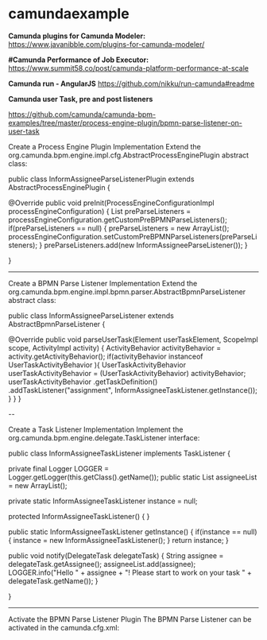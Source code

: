 # camundaexample


**Camunda plugins for Camunda Modeler:**
https://www.javanibble.com/plugins-for-camunda-modeler/


**#Camunda Performance of Job Executor:**
https://www.summit58.co/post/camunda-platform-performance-at-scale


**Camunda run - AngularJS**
https://github.com/nikku/run-camunda#readme


**Camunda user Task, pre and post listeners**

https://github.com/camunda/camunda-bpm-examples/tree/master/process-engine-plugin/bpmn-parse-listener-on-user-task

Create a Process Engine Plugin Implementation
Extend the org.camunda.bpm.engine.impl.cfg.AbstractProcessEnginePlugin abstract class:

public class InformAssigneeParseListenerPlugin extends AbstractProcessEnginePlugin {

  @Override
  public void preInit(ProcessEngineConfigurationImpl processEngineConfiguration) {
    List<BpmnParseListener> preParseListeners = processEngineConfiguration.getCustomPreBPMNParseListeners();
    if(preParseListeners == null) {
      preParseListeners = new ArrayList<BpmnParseListener>();
      processEngineConfiguration.setCustomPreBPMNParseListeners(preParseListeners);
    }
    preParseListeners.add(new InformAssigneeParseListener());
  }

}

---

Create a BPMN Parse Listener Implementation
Extend the org.camunda.bpm.engine.impl.bpmn.parser.AbstractBpmnParseListener abstract class:

public class InformAssigneeParseListener extends AbstractBpmnParseListener {

  @Override
  public void parseUserTask(Element userTaskElement, ScopeImpl scope, ActivityImpl activity) {
    ActivityBehavior activityBehavior = activity.getActivityBehavior();
    if(activityBehavior instanceof UserTaskActivityBehavior ){
      UserTaskActivityBehavior userTaskActivityBehavior = (UserTaskActivityBehavior) activityBehavior;
      userTaskActivityBehavior
        .getTaskDefinition()
        .addTaskListener("assignment", InformAssigneeTaskListener.getInstance());
    }
  }
}

--


Create a Task Listener Implementation
Implement the org.camunda.bpm.engine.delegate.TaskListener interface:

public class InformAssigneeTaskListener implements TaskListener {

  private final Logger LOGGER = Logger.getLogger(this.getClass().getName());
  public static List<String> assigneeList = new ArrayList<String>();

  private static InformAssigneeTaskListener instance = null;

  protected InformAssigneeTaskListener() { }

  public static InformAssigneeTaskListener getInstance() {
    if(instance == null) {
      instance = new InformAssigneeTaskListener();
    }
    return instance;
  }

  public void notify(DelegateTask delegateTask) {
    String assignee = delegateTask.getAssignee();
    assigneeList.add(assignee);
    LOGGER.info("Hello " + assignee + "! Please start to work on your task " + delegateTask.getName());
  }

}


---


Activate the BPMN Parse Listener Plugin
The BPMN Parse Listener can be activated in the camunda.cfg.xml:

<!-- activate bpmn parse listener as process engine plugin -->
<property name="processEnginePlugins">
  <list>
    <bean class="org.camunda.bpm.example.parselistener.InformAssigneeParseListenerPlugin" />
  </list>
</property>

